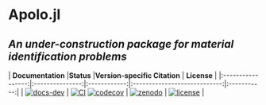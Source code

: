 # Apolo.jl
## *An under-construction package for material identification problems*

| **Documentation** |**Status** |**Version-specific Citation** | **License** |
|:-----------------:|:---------------:|:------------:|:----------------------------:|:-----------:|
| [![docs-dev][dev-img]][dev-url] | [![CI][ci-img]][ci-url] [![codecov][cov-img]][cov-url] | [![zenodo][doi-img]][doi-url] | [![license][lic-img]][lic-url] |

[dev-img]: https://img.shields.io/badge/docs-latest-blue.svg
[dev-url]: https://mvanzulli.github.io/Apolo.jl/
[ci-img]: https://github.com/mvanzulli/Apolo.jl/actions/workflows/CI.yml/badge.svg?branch=main
[ci-url]: https://github.com/mvanzulli/Apolo.jl/actions/workflows/CI.yml
[cov-img]: https://codecov.io/gh/mvanzulli/Apolo.jl/branch/main/graph/badge.svg?token=6OSG89MH6U
[cov-url]: https://codecov.io/gh/mvanzulli/Apolo.jl
[doi-img]: https://zenodo.org/badge/170120732.svg
[doi-url]: https://zenodo.org/badge/latestdoi/170120732
[lic-img]: https://img.shields.io/github/license/mashape/apistatus.svg?maxAge=2592000
[lic-url]: https://github.com/mvanzulli/Apolo.jl/blob/main/LICENSE

